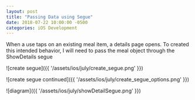 ```yaml
---
layout: post
title: "Passing Data using Segue"
date: 2018-07-22 10:00:00 -0500
categories: iOS Development
---
```


When a use taps on an existing meal item, a details page opens.
To created this intended behavior, I will need to pass the meal object through the ShowDetails segue

![create segue]({{ '/assets/ios/july/create_segue.png' }})

![create segue continued]({{ '/assets/ios/july/create_segue_options.png' }})

![diagram]({{ '/assets/ios/july/showDetailSegue.png' }})

